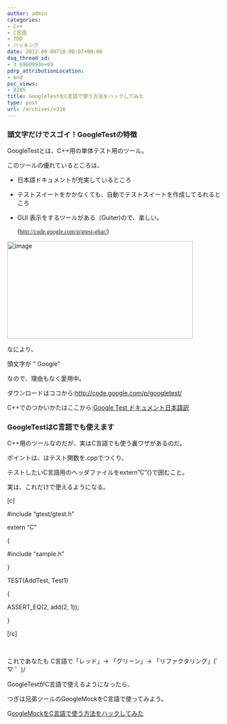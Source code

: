 ```yaml
---
author: admin
categories:
- C++
- C言語
- TDD
- ハッキング
date: 2012-09-08T10:00:07+00:00
dsq_thread_id:
- 3.6960993e+09
pdrp_attributionLocation:
- end
pvc_views:
- 8285
title: GoogleTestをC言語で使う方法をハックしてみた
type: post
url: /archives/=316
---
```


### 頭文字だけでスゴイ！GoogleTestの特徴

GoogleTestとは、C++用の単体テスト用のツール。
  
このツールの優れているところは、

  * 日本語ドキュメントが充実しているところ
  * テストスイートをかかなくても、自動でテストスイートを作成してるれるところ
  * GUI 表示をするツールがある（Guiter)ので、楽しい。
  
    (<span style="font-family: Verdana;"><a href="http://code.google.com/p/gtest-gbar/">http://code.google.com/p/gtest-gbar/</a></span>)

[<img style="background-image: none; padding-left: 0px; padding-right: 0px; display: inline; padding-top: 0px; border-width: 0px;" title="image" src="http://hmi-me.ciao.jp/wordpress/wp-content/uploads/image_thumb6.png" alt="image" width="433" height="227" border="0" />][1]

なにより、

<p class="caution6">
  頭文字が “ Google”
</p>

なので、理由もなく愛用中。

ダウンロードはココから:<http://code.google.com/p/googletest/>
  
C++でのつかいかたはここから:[Google Test ドキュメント日本語訳][2]

### GoogleTestはC言語でも使えます

C++用のツールなのだが、実はC言語でも使う裏ワザがあるのだ。

ポイントは、はテスト関数を.cppでつくり、
  
テストしたいC言語用のヘッダファイルをextern&#8221;C&#8221;{}で囲むこと。
  
実は、これだけで使えるようになる。

[c]
  
#include &#8220;gtest/gtest.h&#8221;

extern &#8220;C&#8221;
  
{
  
#include &#8220;sample.h&#8221;
  
}

TEST(AddTest, Test1)
  
{
  
ASSERT_EQ(2, add(2, 1));
  
}
  
[/c]

&nbsp;

これであなたも C言語で「レッド」→ 「グリーン」→ 「リファクタリング」(゜ ▽ ゜)/

GoogleTestがC言語で使えるようになったら、
  
つぎは兄弟ツールのGoogleMockをC言語で使ってみよう。

G[oogleMockをC言語で使う方法をハックしてみた][3]

 [1]: http://hmi-me.ciao.jp/wordpress/wp-content/uploads/image6.png
 [2]: http://opencv.jp/googletestdocs/
 [3]: http://futurismo.biz/archives/306 "GoogleMockをC言語で使う方法をハックしてみた"